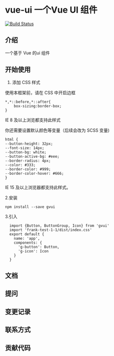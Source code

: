 # vue-ui 一个Vue UI 组件

[![Build Status](https://travis-ci.org/wang7211401/vue-ui.svg?branch=master)](https://travis-ci.org/wang7211401/vue-ui)

## 介绍

一个基于 Vue 的ui 组件

## 开始使用

1. 添加 CSS 样式

使用本框架前，请在 CSS 中开启边框

```
*,*::before,*::after{
    box-sizing:border-box;
}
```

IE 8 及以上浏览都支持此样式

你还需要设置默认颜色等变量（后续会改为 SCSS 变量)

```
html {
--button-height: 32px;
--font-size: 14px;
--button-bg: white;
--button-active-bg: #eee;
--border-radius: 4px;
--color: #333;
--border-color: #999;
--border-color-hover: #666;
}
```

IE 15 及以上浏览器都支持此样式。

2.安装

```
npm install --save gvui
```

3.引入

```
  import {Button, ButtonGroup, Icon} from 'gvui'
  import 'frank-test-1-1/dist/index.css'
  export default {
    name: 'app',
    components: {
      'g-button': Button,
      'g-icon': Icon
    }
  }
```

## 文档

## 提问

## 变更记录

## 联系方式

## 贡献代码

